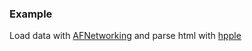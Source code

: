 ### Example

Load data with [AFNetworking](https://github.com/AFNetworking/AFNetworking) and parse html with [hpple](https://github.com/topfunky/hpple)